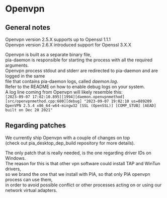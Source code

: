 # Openvpn

## General notes

Openvpn version 2.5.X supports up to Openssl 1.1.1  
Openvpn version 2.6.X introduced support for Openssl 3.X.X

Openvpn is built as a separate binary file,  
pia-daemon is responsible for starting the process with all the required arguments.  
Openvpn process stdout and stderr are redirected to pia-daemon and are logged in the same  
file that contains pia-daemon logs, called *daemon.log*.  
Refer to the README on how to enable debug logs on your system.  
A log line coming from Openvpn will likely resemble this:  
`[2023-09-07 17:02:10.895][1994][daemon.openvpnmethod][src/openvpnmethod.cpp:680][debug] "2023-09-07 19:02:10 us=889209 OpenVPN 2.5.4 x86_64-w64-mingw32 [SSL (OpenSSL)] [COMP_STUB] [AEAD] built on Dec 20 2021"`

## Regarding patches

We currently ship Openvpn with a couple of changes on top  
(check out pia_desktop_dep_build repository for more details).

The only patch that is really needed, is the one regarding driver IDs on Windows.  
The reason for this is that other vpn software could install TAP and WinTun drivers,  
so we brand the one that we install with PIA, so that only PIA openvpn process can use them,  
in order to avoid possible conflict or other processes acting on or using our network virtual adapters.

